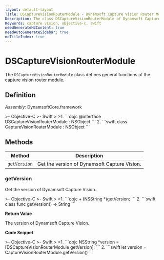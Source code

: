```yaml
---
layout: default-layout
Title: DSCaptureVisionRouterModule - Dynamsoft Capture Vision Router Module iOS Edition API Reference
Description: The class DSCaptureVisionRouterModule of Dynamsoft Capture Vision Router Module represents the capture vision router module, which provides general functions for the capture vision module.
Keywords: capture vision, objective-c, swift
needGenerateH3Content: true
needAutoGenerateSidebar: true
noTitleIndex: true
---
```


# DSCaptureVisionRouterModule

The `DSCaptureVisionRouterModule` class defines general functions of the capture vision router module.

## Definition

*Assembly:* DynamsoftCore.framework

<div class="sample-code-prefix"></div>
>- Objective-C
>- Swift
>
>1. 
```objc
@interface DSCaptureVisionRouterModule : NSObject
```
2. 
```swift
class CaptureVisionRouterModule : NSObject
```

## Methods

| Method | Description |
|------- |-------------|
| [`getVersion`](#getversion) | Get the version of Dynamsoft Capture Vision. |

### getVersion

Get the version of Dynamsoft Capture Vision.

<div class="sample-code-prefix"></div>
>- Objective-C
>- Swift
>
>1. 
```objc
+ (NSString *)getVersion;
```
2. 
```swift
class func getVersion() -> String
```

**Return Value**

The version of Dynamsoft Capture Vision.

**Code Snippet**

<div class="sample-code-prefix"></div>
>- Objective-C
>- Swift
>
>1. 
```objc
NSString *version = [DSCaptureVisionRouterModule getVersion];
```
2. 
```swift
let version = CaptureVisionRouterModule.getVersion()
```